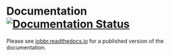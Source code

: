# Documentation [![Documentation Status](https://readthedocs.org/projects/jobbr/badge/?version=latest)](http://jobbr.readthedocs.io/en/latest/?badge=latest)

Please see [jobbr.readthedocs.io](https://jobbr.readthedocs.io) for a published version of the documentation.
